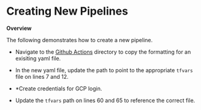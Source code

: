 # Creating New Pipelines

**Overview**

The following demonstrates how to create a new pipeline. 

* Navigate to the [Github Actions](./runbook/github-actions.md) directory to copy the formatting for an exisiting yaml file. 

* In the new yaml file, update the  path to point to the appropriate `tfvars` file on lines 7 and 12.

* *Create credentials for GCP login. 

* Update the `tfvars` path on lines 60 and 65 to reference the correct file.  